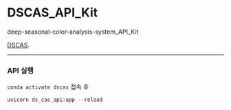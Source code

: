 # DSCAS_API_Kit
deep-seasonal-color-analysis-system_API_Kit

[DSCAS](https://github.com/mrcmich/deep-seasonal-color-analysis-system).

-----

### API 실행 
`conda activate dscas` 접속 후
```
uvicorn ds_cas_api:app --reload
```

